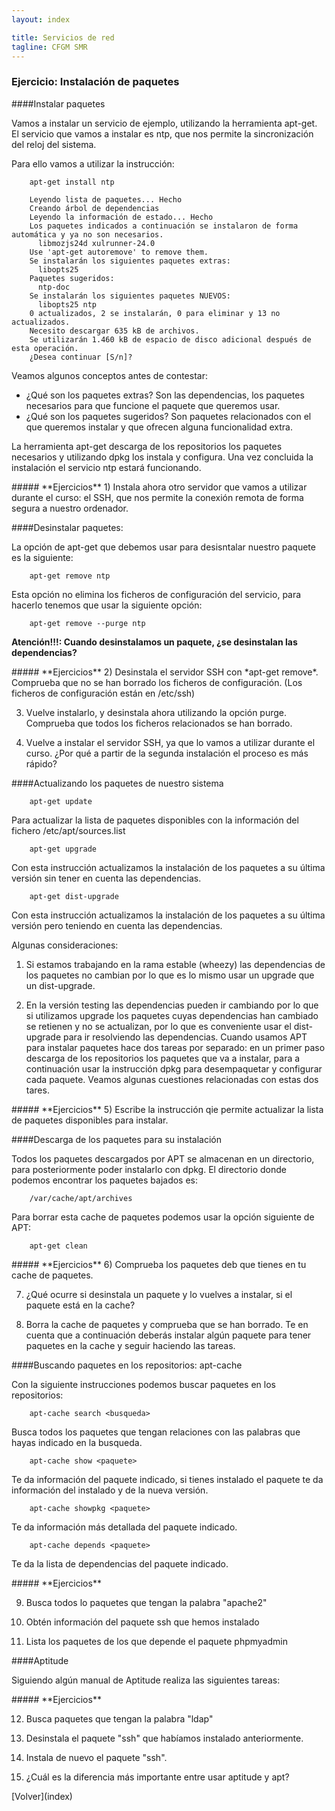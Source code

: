 ```yaml
---
layout: index

title: Servicios de red 
tagline: CFGM SMR
---
```

### Ejercicio: Instalación de paquetes

####Instalar paquetes

Vamos a instalar un servicio de ejemplo, utilizando la herramienta apt-get. El servicio que vamos a instalar es ntp, que nos permite la sincronización del reloj del sistema.

Para ello vamos a utilizar la instrucción:

        apt-get install ntp

        Leyendo lista de paquetes... Hecho
        Creando árbol de dependencias       
        Leyendo la información de estado... Hecho
        Los paquetes indicados a continuación se instalaron de forma automática y ya no son necesarios.
          libmozjs24d xulrunner-24.0
        Use 'apt-get autoremove' to remove them.
        Se instalarán los siguientes paquetes extras:
          libopts25
        Paquetes sugeridos:
          ntp-doc
        Se instalarán los siguientes paquetes NUEVOS:
          libopts25 ntp
        0 actualizados, 2 se instalarán, 0 para eliminar y 13 no actualizados.
        Necesito descargar 635 kB de archivos.
        Se utilizarán 1.460 kB de espacio de disco adicional después de esta operación.
        ¿Desea continuar [S/n]? 

Veamos algunos conceptos antes de contestar:

* ¿Qué son los paquetes extras? Son las dependencias, los paquetes necesarios para que funcione el paquete que queremos usar.
* ¿Qué son los paquetes sugeridos? Son paquetes relacionados con el que queremos instalar y que ofrecen alguna funcionalidad extra.

La herramienta apt-get descarga de los repositorios los paquetes necesarios y utilizando dpkg los instala y configura. Una vez concluida la instalación el servicio ntp estará funcionando.

<div class='ejercicios' markdown='1'>
##### **Ejercicios**
1) Instala ahora otro servidor que vamos a utilizar durante el curso: el SSH, que nos permite la conexión remota de forma segura a nuestro ordenador.
</div>

####Desinstalar paquetes:

La opción de apt-get que debemos usar para desisntalar nuestro paquete es la siguiente:

        apt-get remove ntp

Esta opción no elimina los ficheros de configuración del servicio, para hacerlo tenemos que usar la siguiente opción:

        apt-get remove --purge ntp

**Atención!!!: Cuando desinstalamos un paquete, ¿se desinstalan las dependencias?**

<div class='ejercicios' markdown='1'>
##### **Ejercicios**
2) Desinstala el servidor SSH con *apt-get remove*. Comprueba que no se han borrado los ficheros de configuración. (Los ficheros de configuración están en /etc/ssh)

3) Vuelve instalarlo, y desinstala ahora utilizando la opción purge. Comprueba que todos los ficheros relacionados se han borrado.

4) Vuelve a instalar el servidor SSH, ya que lo vamos a utilizar durante el curso. ¿Por qué a partir de la segunda instalación el proceso es más rápido?
</div>

####Actualizando los paquetes de nuestro sistema

        apt-get update

Para actualizar la lista de paquetes disponibles con la información del fichero /etc/apt/sources.list

        apt-get upgrade

Con esta instrucción actualizamos la instalación de los paquetes a su última versión sin tener en cuenta las dependencias.

        apt-get dist-upgrade 

Con esta instrucción actualizamos la instalación de los paquetes a su última versión pero teniendo en cuenta las dependencias.

Algunas consideraciones:

1. Si estamos trabajando en la rama estable (wheezy) las dependencias de los paquetes no cambian por lo que es lo mismo usar un upgrade que un dist-upgrade.

2. En la versión testing las dependencias pueden ir cambiando por lo que si utilizamos upgrade los paquetes cuyas dependencias han cambiado se retienen y no se actualizan, por lo que es conveniente usar el dist-upgrade para ir resolviendo las dependencias.
Cuando usamos APT para instalar paquetes hace dos tareas por separado: en un primer paso descarga de los repositorios los paquetes que va a instalar, para a continuación usar la instrucción dpkg para desempaquetar y configurar cada paquete. Veamos algunas cuestiones relacionadas con estas dos tares.

<div class='ejercicios' markdown='1'>
##### **Ejercicios**
5) Escribe la instrucción qie permite actualizar la lista de paquetes disponibles para instalar.
</div>

####Descarga de los paquetes para su instalación

Todos los paquetes descargados por APT se almacenan en un directorio, para posteriormente poder instalarlo con dpkg. El directorio donde podemos encontrar los paquetes bajados es:

        /var/cache/apt/archives


Para borrar esta cache de paquetes podemos usar la opción siguiente de APT:

        apt-get clean

<div class='ejercicios' markdown='1'>
##### **Ejercicios**
6) Comprueba los paquetes deb que tienes en tu cache de paquetes.

7) ¿Qué ocurre si desinstala un paquete y lo vuelves a instalar, si el paquete está en la cache?

8) Borra la cache de paquetes y comprueba que se han borrado. Te en cuenta que a continuación deberás instalar algún paquete para tener paquetes en la cache y seguir haciendo las tareas.

</div>

####Buscando paquetes en los repositorios: apt-cache

Con la siguiente instrucciones podemos buscar paquetes en los repositorios:

        apt-cache search <busqueda>

Busca todos los paquetes que tengan relaciones con las palabras que hayas indicado en la busqueda.

        apt-cache show <paquete>

Te da información del paquete indicado, si tienes instalado el paquete te da información del instalado y de la nueva versión.

        apt-cache showpkg <paquete> 

Te da información más detallada del paquete indicado.

        apt-cache depends <paquete> 

Te da la lista de dependencias del paquete indicado.

<div class='ejercicios' markdown='1'>
##### **Ejercicios**

9) Busca todos lo paquetes que tengan la palabra "apache2"

10) Obtén información del paquete ssh que hemos instalado

11) Lista los paquetes de los que depende el paquete phpmyadmin

</div>

####Aptitude

Siguiendo algún manual de Aptitude realiza las siguientes tareas:

<div class='ejercicios' markdown='1'>
##### **Ejercicios**

12) Busca paquetes que tengan la palabra "ldap"

13) Desinstala el paquete "ssh" que habíamos instalado anteriormente.

14) Instala de nuevo el paquete "ssh".

15) ¿Cuál es la diferencia más importante entre usar aptitude y apt?

</div>
[Volver](index)

